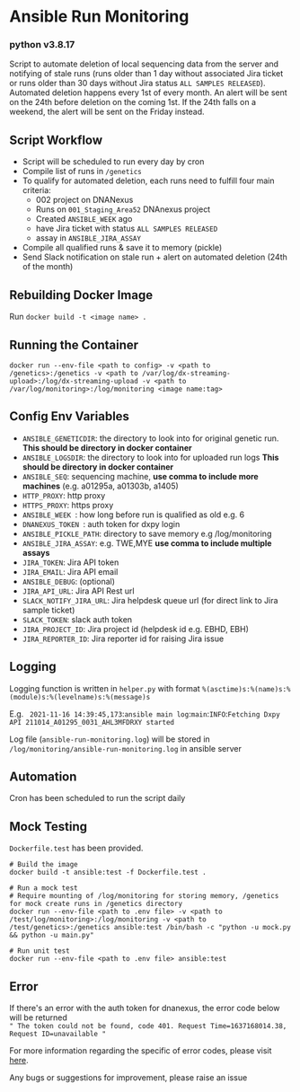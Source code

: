 # Ansible Run Monitoring
### python v3.8.17

Script to automate deletion of local sequencing data from the server and notifying of stale runs (runs older than 1 day without associated Jira ticket or runs older than 30 days without Jira status `ALL SAMPLES RELEASED`). Automated deletion happens every 1st of every month. An alert will be sent on the 24th before deletion on the coming 1st. If the 24th falls on a weekend, the alert will be sent on the Friday instead.

## Script Workflow

- Script will be scheduled to run every day by cron
- Compile list of runs in `/genetics`
- To qualify for automated deletion, each runs need to fulfill four main criteria: 
  - 002 project on DNANexus
  - Runs on `001_Staging_Area52` DNAnexus project
  - Created `ANSIBLE_WEEK` ago
  - have Jira ticket with status `ALL SAMPLES RELEASED`
  - assay in `ANSIBLE_JIRA_ASSAY`
- Compile all qualified runs & save it to memory (pickle)
- Send Slack notification on stale run + alert on automated deletion (24th of the month)

## Rebuilding Docker Image

Run `docker build -t <image name> .`

## Running the Container
```
docker run --env-file <path to config> -v <path to /genetics>:/genetics -v <path to /var/log/dx-streaming-upload>:/log/dx-streaming-upload -v <path to /var/log/monitoring>:/log/monitoring <image name:tag>
```

## Config Env Variables

- `ANSIBLE_GENETICDIR`: the directory to look into for original genetic run. **This should be directory in docker container**
- `ANSIBLE_LOGSDIR`: the directory to look into for uploaded run logs **This should be directory in docker container**
- `ANSIBLE_SEQ`: sequencing machine, **use comma to include more machines** (e.g. a01295a, a01303b, a1405)
- `HTTP_PROXY`: http proxy
- `HTTPS_PROXY`: https proxy
- `ANSIBLE_WEEK `: how long before run is qualified as old e.g. 6 
- `DNANEXUS_TOKEN `: auth token for dxpy login
- `ANSIBLE_PICKLE_PATH`: directory to save memory e.g /log/monitoring
- `ANSIBLE_JIRA_ASSAY`: e.g. TWE,MYE **use comma to include multiple assays**
- `JIRA_TOKEN`: Jira API token
- `JIRA_EMAIL`: Jira API email
- `ANSIBLE_DEBUG`: (optional)
- `JIRA_API_URL`: Jira API Rest url
- `SLACK_NOTIFY_JIRA_URL`: Jira helpdesk queue url (for direct link to Jira sample ticket)
- `SLACK_TOKEN`: slack auth token
- `JIRA_PROJECT_ID`: Jira project id (helpdesk id e.g. EBHD, EBH)
- `JIRA_REPORTER_ID`: Jira reporter id for raising Jira issue

## Logging

Logging function is written in ` helper.py ` with format ` %(asctime)s:%(name)s:%(module)s:%(levelname)s:%(message)s `

E.g. ``` 2021-11-16 14:39:45,173```:```ansible main log```:```main```:```INFO```:```Fetching Dxpy API 211014_A01295_0031_AHL3MFDRXY started ```

Log file (``` ansible-run-monitoring.log ```) will be stored in ``` /log/monitoring/ansible-run-monitoring.log ``` in ansible server

## Automation

Cron has been scheduled to run the script daily

## Mock Testing

`Dockerfile.test` has been provided.

```
# Build the image
docker build -t ansible:test -f Dockerfile.test .

# Run a mock test
# Require mounting of /log/monitoring for storing memory, /genetics for mock create runs in /genetics directory
docker run --env-file <path to .env file> -v <path to /test/log/monitoring>:/log/monitoring -v <path to /test/genetics>:/genetics ansible:test /bin/bash -c "python -u mock.py && python -u main.py"

# Run unit test
docker run --env-file <path to .env file> ansible:test
```

## Error

If there's an error with the auth token for dnanexus, the error code below will be returned\
`" The token could not be found, code 401. Request Time=1637168014.38, Request ID=unavailable "`

For more information regarding the specific of error codes, please visit [here](https://documentation.dnanexus.com/developer/api/protocols).

Any bugs or suggestions for improvement, please raise an issue
